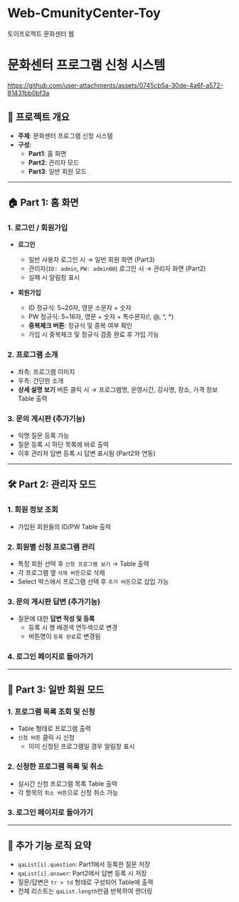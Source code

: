 # Web-CmunityCenter-Toy
토이프로젝트 문화센터 웹

# 문화센터 프로그램 신청 시스템

https://github.com/user-attachments/assets/0745cb5a-30de-4a6f-a572-81431bb0bf3a

## 📌 프로젝트 개요
- **주제**: 문화센터 프로그램 신청 시스템
- **구성**:  
  - **Part1**: 홈 화면  
  - **Part2**: 관리자 모드  
  - **Part3**: 일반 회원 모드

---

## 🏠 Part 1: 홈 화면
### 1. 로그인 / 회원가입
- **로그인**
  - 일반 사용자 로그인 시 → 일반 회원 화면 (Part3)
  - 관리자(`ID: admin`, `PW: admin00`) 로그인 시 → 관리자 화면 (Part2)
  - 실패 시 알림창 표시

- **회원가입**
  - ID 정규식: 5~20자, 영문 소문자 + 숫자
  - PW 정규식: 5~16자, 영문 + 숫자 + 특수문자(!, @, ^, *)
  - **중복체크 버튼**: 정규식 및 중복 여부 확인
  - 가입 시 중복체크 및 정규식 검증 완료 후 가입 가능

### 2. 프로그램 소개
- 좌측: 프로그램 이미지  
- 우측: 간단한 소개  
- **상세 설명 보기** 버튼 클릭 시 → 프로그램명, 운영시간, 강사명, 장소, 가격 정보 Table 출력

### 3. 문의 게시판 (추가기능)
- 익명 질문 등록 가능  
- 질문 등록 시 하단 목록에 바로 출력  
- 이후 관리자 답변 등록 시 답변 표시됨 (Part2와 연동)

---

## 🛠 Part 2: 관리자 모드
### 1. 회원 정보 조회
- 가입된 회원들의 ID/PW Table 출력

### 2. 회원별 신청 프로그램 관리
- 특정 회원 선택 후 `신청 프로그램 보기` → Table 출력  
- 각 프로그램 옆 `삭제 버튼`으로 삭제  
- Select 박스에서 프로그램 선택 후 `추가 버튼`으로 삽입 가능

### 3. 문의 게시판 답변 (추가기능)
- 질문에 대한 **답변 작성 및 등록**
  - 등록 시 행 배경색 연두색으로 변경
  - 버튼명이 `등록 완료`로 변경됨

### 4. 로그인 페이지로 돌아가기

---

## 🙋 Part 3: 일반 회원 모드
### 1. 프로그램 목록 조회 및 신청
- Table 형태로 프로그램 출력
- `신청 버튼` 클릭 시 신청
  - 이미 신청된 프로그램일 경우 알림창 표시

### 2. 신청한 프로그램 목록 및 취소
- 실시간 신청 프로그램 목록 Table 출력
- 각 항목의 `취소 버튼`으로 신청 취소 가능

### 3. 로그인 페이지로 돌아가기

---

## 🔁 추가 기능 로직 요약
- `qaList[i].question`: Part1에서 등록한 질문 저장
- `qaList[i].answer`: Part2에서 답변 등록 시 저장
- 질문/답변은 `tr > td` 형태로 구성되어 Table에 출력
- 전체 리스트는 `qaList.length`만큼 반복하여 렌더링
